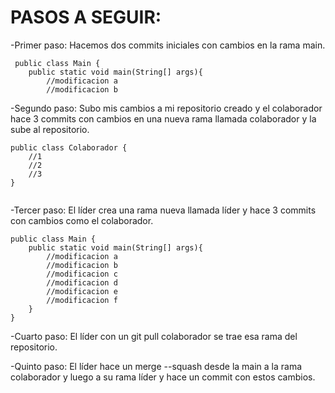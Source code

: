 # PASOS A SEGUIR:

-Primer paso: Hacemos dos commits iniciales con cambios en la rama main.

```
 public class Main {
    public static void main(String[] args){
        //modificacion a
        //modificacion b

```
-Segundo paso: Subo mis cambios a mi repositorio creado y el colaborador
hace 3 commits con cambios en una nueva rama llamada colaborador y la sube al 
repositorio.
```
public class Colaborador {
    //1
    //2
    //3
}


```

-Tercer paso: El líder crea una rama nueva llamada líder y hace 3 commits 
con cambios como el colaborador.
```
public class Main {
    public static void main(String[] args){
        //modificacion a
        //modificacion b
        //modificacion c
        //modificacion d
        //modificacion e
        //modificacion f
    }
}

```
-Cuarto paso: El líder con un git pull colaborador se trae esa rama del
repositorio.

-Quinto paso: El líder hace un merge --squash desde la main a la rama
colaborador y luego a su rama líder y hace un commit con estos cambios.
